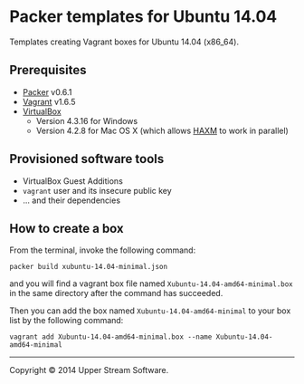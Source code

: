 # Packer templates for Ubuntu 14.04

Templates creating Vagrant boxes for Ubuntu 14.04 (x86_64).

## Prerequisites

* [Packer] v0.6.1
* [Vagrant] v1.6.5
* [VirtualBox]
	* Version 4.3.16 for Windows
	* Version 4.2.8 for Mac OS X (which allows [HAXM] to work in parallel)

[Packer]: https://www.packer.io/ "Packer by HashiCorp"
[Vagrant]: https://www.vagrantup.com/ "Vagrant"
[VirtualBox]: https://www.virtualbox.org/ "Oracle VM VirtualBox"
[HAXM]: https://software.intel.com/en-us/android/articles/intel-hardware-accelerated-execution-manager
        "Intel&reg; Hardware Accelerated Execution Manager"

## Provisioned software tools

* VirtualBox Guest Additions
* `vagrant` user and its insecure public key
* ... and their dependencies

## How to create a box

From the terminal, invoke the following command:

	packer build xubuntu-14.04-minimal.json

and you will find a vagrant box file named `Xubuntu-14.04-amd64-minimal.box`
in the same directory after the command has succeeded.

Then you can add the box named `Xubuntu-14.04-amd64-minimal` to your box list
by the following command:

	vagrant add Xubuntu-14.04-amd64-minimal.box --name Xubuntu-14.04-amd64-minimal


- - -

Copyright &copy; 2014 Upper Stream Software.
